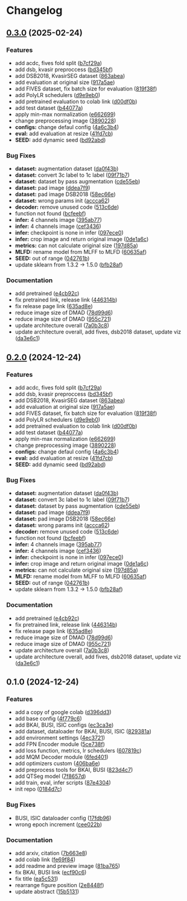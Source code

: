 # Changelog

## [0.3.0](https://github.com/tpnam0901/QTSeg/compare/v0.2.0...v0.3.0) (2025-02-24)


### Features

* add acdc, fives fold split ([b7cf29a](https://github.com/tpnam0901/QTSeg/commit/b7cf29a554a38ef12811fbfd7908ffda48d54bae))
* add dsb, kvasir preproccess ([bd345bf](https://github.com/tpnam0901/QTSeg/commit/bd345bfbf83723e8f2dc55ac6a1079871e6df355))
* add DSB2018, KvasirSEG dataset ([863abea](https://github.com/tpnam0901/QTSeg/commit/863abea32e91dee784455da4affa768b5db485d2))
* add evaluation at original size ([917a5ae](https://github.com/tpnam0901/QTSeg/commit/917a5ae965a0cddb5a6c7230cabbf09965633e56))
* add FIVES dataset, fix batch size for evaluation ([819f38f](https://github.com/tpnam0901/QTSeg/commit/819f38f3524b5c8a4996e455f67667e541fbf781))
* add PolyLR schedulers ([d9e9eb0](https://github.com/tpnam0901/QTSeg/commit/d9e9eb097ebd9e689b4f77889ea06c41a533c0eb))
* add pretrained evaluation to colab link ([d00df0b](https://github.com/tpnam0901/QTSeg/commit/d00df0b9d942aa234f675c7278b74c4ee78eee3e))
* add test dataset ([b44077a](https://github.com/tpnam0901/QTSeg/commit/b44077a058c9eb4b0d85ebeec91ad201537919d2))
* apply min-max normalization ([e662699](https://github.com/tpnam0901/QTSeg/commit/e66269969e6f23281ff79b0b9425e3af98baf23e))
* change preprocessing image ([3890228](https://github.com/tpnam0901/QTSeg/commit/38902288c894e817bfec5bf60b41e84408bd1332))
* **configs:** change defaul config ([4a6c3b4](https://github.com/tpnam0901/QTSeg/commit/4a6c3b4f687051efee136785eed81d469d3cbbad))
* **eval:** add evaluation at resize ([41fd7cb](https://github.com/tpnam0901/QTSeg/commit/41fd7cb3d534d9036fa67889e8404c9b31483ef1))
* **SEED:** add dynamic seed ([bd92abd](https://github.com/tpnam0901/QTSeg/commit/bd92abd33dcbcbf94059a2b901c13796392f7d0c))


### Bug Fixes

* **dataset:** augmentation dataset ([da0f43b](https://github.com/tpnam0901/QTSeg/commit/da0f43b75859adeee31c3ed9dd0ba241368e690c))
* **dataset:** convert 3c label to 1c label ([09f71b7](https://github.com/tpnam0901/QTSeg/commit/09f71b7d4afd2232380a84aa5c205636bdd129cd))
* **dataset:** dataset by pass augmentation ([cde55eb](https://github.com/tpnam0901/QTSeg/commit/cde55eb04c5b745158eb514b15bbe4dd01fd08c8))
* **dataset:** pad image ([ddea7f9](https://github.com/tpnam0901/QTSeg/commit/ddea7f945d984431256f1efebe28c57b1b6f81e2))
* **dataset:** pad image DSB2018 ([58ec66e](https://github.com/tpnam0901/QTSeg/commit/58ec66e9bf3e2db75b82ee30dc8e7465241279c9))
* **dataset:** wrong params init ([accca62](https://github.com/tpnam0901/QTSeg/commit/accca62c224f8908d68afb830cf0711fae4529c0))
* **decoder:** remove unused code ([513c6de](https://github.com/tpnam0901/QTSeg/commit/513c6de282f2acc65a3fbb90012188ed68aee6b4))
* function not found ([bcfeebf](https://github.com/tpnam0901/QTSeg/commit/bcfeebfc397a73e9e9658e2b469b38e840b830cc))
* **infer:** 4 channels image ([395ab77](https://github.com/tpnam0901/QTSeg/commit/395ab7722f9e6c5d9fc4466617e2cd57c28b4587))
* **infer:** 4 channels image ([cef3436](https://github.com/tpnam0901/QTSeg/commit/cef3436e54c22eb92aa52ef63003d533e5fde3e8))
* **infer:** checkpoint is none in infer ([097ece0](https://github.com/tpnam0901/QTSeg/commit/097ece0b19f6a4193fdf09ef4b9a058e0476e9bb))
* **infer:** crop image and return original image ([0de1a6c](https://github.com/tpnam0901/QTSeg/commit/0de1a6cd693b23e5c20ee3dfce3a25daeee3c74d))
* **metrics:** can not calculate original size ([197d85a](https://github.com/tpnam0901/QTSeg/commit/197d85a28b71ac45672b488857c589e771364c7f))
* **MLFD:** rename model from MLFF to MLFD ([60635af](https://github.com/tpnam0901/QTSeg/commit/60635af95b999bcfec3eded8c94ca9c74ba086af))
* **SEED:** out of range ([042761b](https://github.com/tpnam0901/QTSeg/commit/042761b055cace44c758c7593ffc9297d13fc4b9))
* update sklearn from 1.3.2 -&gt; 1.5.0 ([bfb28af](https://github.com/tpnam0901/QTSeg/commit/bfb28af07cf9fb05524752cfbec9bcfc655c0f78))


### Documentation

* add pretrained ([e4cb92c](https://github.com/tpnam0901/QTSeg/commit/e4cb92c3e6f3307ccf44611b108ab116475c4787))
* fix pretrained link, release link ([446314b](https://github.com/tpnam0901/QTSeg/commit/446314b6ac42ef2c580bd48106b62cbb9ec069a0))
* fix release page link ([635ad8e](https://github.com/tpnam0901/QTSeg/commit/635ad8ed4ccc13e269df9fc4c3e799537addbc29))
* reduce image size of DMAD ([78d99d6](https://github.com/tpnam0901/QTSeg/commit/78d99d64e44535c642994f1e88e58e9bc414ca88))
* reduce image size of DMAD ([955c721](https://github.com/tpnam0901/QTSeg/commit/955c7218a999a141612e7771ec82d8f2bcff0849))
* update architecture overall ([7a0b3c8](https://github.com/tpnam0901/QTSeg/commit/7a0b3c86f76c1f07f9595ecf3f63b8bac1003519))
* update architecture overall, add fives, dsb2018 dataset, update viz ([da3e6c1](https://github.com/tpnam0901/QTSeg/commit/da3e6c1221aa4157129978d4a841d3ebd494cdfb))

## [0.2.0](https://github.com/tpnam0901/QTSeg/compare/v0.1.0...v0.2.0) (2024-12-24)

### Features

* add acdc, fives fold split ([b7cf29a](https://github.com/tpnam0901/QTSeg/commit/b7cf29a554a38ef12811fbfd7908ffda48d54bae))
* add dsb, kvasir preproccess ([bd345bf](https://github.com/tpnam0901/QTSeg/commit/bd345bfbf83723e8f2dc55ac6a1079871e6df355))
* add DSB2018, KvasirSEG dataset ([863abea](https://github.com/tpnam0901/QTSeg/commit/863abea32e91dee784455da4affa768b5db485d2))
* add evaluation at original size ([917a5ae](https://github.com/tpnam0901/QTSeg/commit/917a5ae965a0cddb5a6c7230cabbf09965633e56))
* add FIVES dataset, fix batch size for evaluation ([819f38f](https://github.com/tpnam0901/QTSeg/commit/819f38f3524b5c8a4996e455f67667e541fbf781))
* add PolyLR schedulers ([d9e9eb0](https://github.com/tpnam0901/QTSeg/commit/d9e9eb097ebd9e689b4f77889ea06c41a533c0eb))
* add pretrained evaluation to colab link ([d00df0b](https://github.com/tpnam0901/QTSeg/commit/d00df0b9d942aa234f675c7278b74c4ee78eee3e))
* add test dataset ([b44077a](https://github.com/tpnam0901/QTSeg/commit/b44077a058c9eb4b0d85ebeec91ad201537919d2))
* apply min-max normalization ([e662699](https://github.com/tpnam0901/QTSeg/commit/e66269969e6f23281ff79b0b9425e3af98baf23e))
* change preprocessing image ([3890228](https://github.com/tpnam0901/QTSeg/commit/38902288c894e817bfec5bf60b41e84408bd1332))
* **configs:** change defaul config ([4a6c3b4](https://github.com/tpnam0901/QTSeg/commit/4a6c3b4f687051efee136785eed81d469d3cbbad))
* **eval:** add evaluation at resize ([41fd7cb](https://github.com/tpnam0901/QTSeg/commit/41fd7cb3d534d9036fa67889e8404c9b31483ef1))
* **SEED:** add dynamic seed ([bd92abd](https://github.com/tpnam0901/QTSeg/commit/bd92abd33dcbcbf94059a2b901c13796392f7d0c))


### Bug Fixes

* **dataset:** augmentation dataset ([da0f43b](https://github.com/tpnam0901/QTSeg/commit/da0f43b75859adeee31c3ed9dd0ba241368e690c))
* **dataset:** convert 3c label to 1c label ([09f71b7](https://github.com/tpnam0901/QTSeg/commit/09f71b7d4afd2232380a84aa5c205636bdd129cd))
* **dataset:** dataset by pass augmentation ([cde55eb](https://github.com/tpnam0901/QTSeg/commit/cde55eb04c5b745158eb514b15bbe4dd01fd08c8))
* **dataset:** pad image ([ddea7f9](https://github.com/tpnam0901/QTSeg/commit/ddea7f945d984431256f1efebe28c57b1b6f81e2))
* **dataset:** pad image DSB2018 ([58ec66e](https://github.com/tpnam0901/QTSeg/commit/58ec66e9bf3e2db75b82ee30dc8e7465241279c9))
* **dataset:** wrong params init ([accca62](https://github.com/tpnam0901/QTSeg/commit/accca62c224f8908d68afb830cf0711fae4529c0))
* **decoder:** remove unused code ([513c6de](https://github.com/tpnam0901/QTSeg/commit/513c6de282f2acc65a3fbb90012188ed68aee6b4))
* function not found ([bcfeebf](https://github.com/tpnam0901/QTSeg/commit/bcfeebfc397a73e9e9658e2b469b38e840b830cc))
* **infer:** 4 channels image ([395ab77](https://github.com/tpnam0901/QTSeg/commit/395ab7722f9e6c5d9fc4466617e2cd57c28b4587))
* **infer:** 4 channels image ([cef3436](https://github.com/tpnam0901/QTSeg/commit/cef3436e54c22eb92aa52ef63003d533e5fde3e8))
* **infer:** checkpoint is none in infer ([097ece0](https://github.com/tpnam0901/QTSeg/commit/097ece0b19f6a4193fdf09ef4b9a058e0476e9bb))
* **infer:** crop image and return original image ([0de1a6c](https://github.com/tpnam0901/QTSeg/commit/0de1a6cd693b23e5c20ee3dfce3a25daeee3c74d))
* **metrics:** can not calculate original size ([197d85a](https://github.com/tpnam0901/QTSeg/commit/197d85a28b71ac45672b488857c589e771364c7f))
* **MLFD:** rename model from MLFF to MLFD ([60635af](https://github.com/tpnam0901/QTSeg/commit/60635af95b999bcfec3eded8c94ca9c74ba086af))
* **SEED:** out of range ([042761b](https://github.com/tpnam0901/QTSeg/commit/042761b055cace44c758c7593ffc9297d13fc4b9))
* update sklearn from 1.3.2 -&gt; 1.5.0 ([bfb28af](https://github.com/tpnam0901/QTSeg/commit/bfb28af07cf9fb05524752cfbec9bcfc655c0f78))


### Documentation

* add pretrained ([e4cb92c](https://github.com/tpnam0901/QTSeg/commit/e4cb92c3e6f3307ccf44611b108ab116475c4787))
* fix pretrained link, release link ([446314b](https://github.com/tpnam0901/QTSeg/commit/446314b6ac42ef2c580bd48106b62cbb9ec069a0))
* fix release page link ([635ad8e](https://github.com/tpnam0901/QTSeg/commit/635ad8ed4ccc13e269df9fc4c3e799537addbc29))
* reduce image size of DMAD ([78d99d6](https://github.com/tpnam0901/QTSeg/commit/78d99d64e44535c642994f1e88e58e9bc414ca88))
* reduce image size of DMAD ([955c721](https://github.com/tpnam0901/QTSeg/commit/955c7218a999a141612e7771ec82d8f2bcff0849))
* update architecture overall ([7a0b3c8](https://github.com/tpnam0901/QTSeg/commit/7a0b3c86f76c1f07f9595ecf3f63b8bac1003519))
* update architecture overall, add fives, dsb2018 dataset, update viz ([da3e6c1](https://github.com/tpnam0901/QTSeg/commit/da3e6c1221aa4157129978d4a841d3ebd494cdfb))

## 0.1.0 (2024-12-24)


### Features

* add a copy of google colab ([d396dd3](https://github.com/tpnam0901/QTSeg/commit/d396dd3645ac9b18ac6925949e8b001ec3149bab))
* add base config ([4f779c6](https://github.com/tpnam0901/QTSeg/commit/4f779c672448fd20816a0653cef72a7903710c6d))
* add BKAI, BUSI, ISIC configs ([ec3ca3e](https://github.com/tpnam0901/QTSeg/commit/ec3ca3e30dbb5eb5c467dea0a3719b8816d7f7ae))
* add dataset, dataloader for BKAI, BUSI, ISIC ([829381a](https://github.com/tpnam0901/QTSeg/commit/829381ab0ebe03de0b15b05bf6a0e844b83a6985))
* add environment settings ([4ec3721](https://github.com/tpnam0901/QTSeg/commit/4ec3721010b8fae6fed94b3f0a7a126dc099b52d))
* add FPN Encoder module ([5ce738f](https://github.com/tpnam0901/QTSeg/commit/5ce738f8471e794d0e62c6029e7658bf275b8625))
* add loss function, metrics, lr schedulers ([607819c](https://github.com/tpnam0901/QTSeg/commit/607819cbfa1db3154275ad27408d4823ef54792b))
* add MQM Decoder module ([6fed401](https://github.com/tpnam0901/QTSeg/commit/6fed401b72f102f83fcd00e870f0e47acaf2fdb5))
* add optimizers custom ([406ba6e](https://github.com/tpnam0901/QTSeg/commit/406ba6e153724f8989cf56ff04f036ef1b3c4195))
* add preprocess tools for BKAI, BUSI ([823d4c7](https://github.com/tpnam0901/QTSeg/commit/823d4c727971d5be64b3fbe8759d9a10af60a41b))
* add QTSeg model ([7f8657d](https://github.com/tpnam0901/QTSeg/commit/7f8657d66341823100c51f57e69f2eed37d44330))
* add train, eval, infer scripts ([87e4304](https://github.com/tpnam0901/QTSeg/commit/87e430448051f4150ebb08ce1064618638505472))
* init repo ([0184d7c](https://github.com/tpnam0901/QTSeg/commit/0184d7cfd7c4fb97fcae9f151fb3b50c6a83d320))


### Bug Fixes

* BUSI, ISIC dataloader config ([17fdb96](https://github.com/tpnam0901/QTSeg/commit/17fdb965adcaa16ce7e843d8f8cfe1c45baea16a))
* wrong epoch increment ([cee022b](https://github.com/tpnam0901/QTSeg/commit/cee022b4578692b96b30e5f10e195e950e786506))


### Documentation

* add arxiv, citation ([7b663e8](https://github.com/tpnam0901/QTSeg/commit/7b663e8809eebee426a76ff34d253f0621a23248))
* add colab link ([fe69f84](https://github.com/tpnam0901/QTSeg/commit/fe69f8412478cd347034abd2cec3073860cc5785))
* add readme and preview image ([81ba765](https://github.com/tpnam0901/QTSeg/commit/81ba765295c9193c16a7c44c12fd7c838a48312d))
* fix BKAI, BUSI link ([ecf90c6](https://github.com/tpnam0901/QTSeg/commit/ecf90c656afca528b22be2d8747b5180b3c4f38c))
* fix title ([ea5c531](https://github.com/tpnam0901/QTSeg/commit/ea5c531d13ad06228311ef9f560be64aaa412ca3))
* rearrange figure position ([2e8448f](https://github.com/tpnam0901/QTSeg/commit/2e8448f2d1a2d18c84cbe38bdde4abd104f3dfeb))
* update abstract ([15b5131](https://github.com/tpnam0901/QTSeg/commit/15b51312c5ab6dad64bd2a36fa5d9701c615b8eb))
